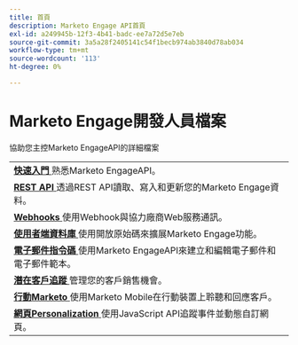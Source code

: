 ```yaml
---
title: 首頁
description: Marketo Engage API首頁
exl-id: a249945b-12f3-4b41-badc-ee7a72d5e7eb
source-git-commit: 3a5a28f2405141c54f1becb974ab3840d78ab034
workflow-type: tm+mt
source-wordcount: '113'
ht-degree: 0%

---
```


# Marketo Engage開發人員檔案

協助您主控Marketo EngageAPI的詳細檔案

<table>
    <tbody>
        <tr>
                <td>
                    <a href="getting-started.md">
                        <strong>快速入門</strong>
                    </a>熟悉Marketo EngageAPI。</td>
            </tr>
            <tr>
                    <td>
                        <a href="https://developer.adobe.com/marketo-apis/">
                            <strong>REST API</strong>
                        </a>透過REST API讀取、寫入和更新您的Marketo Engage資料。</td>
                </tr>
                <tr>
                        <td>
                            <a href="webhooks/webhooks.md">
                                <strong>Webhooks</strong>
                            </a>使用Webhook與協力廠商Web服務通訊。</td>
                    </tr>
                    <tr>
                            <td>
                                <a href="https://github.com/Marketo/Community-Supported-Client-Libraries">
                                    <strong>使用者端資料庫</strong>
                                </a>使用開放原始碼來擴展Marketo Engage功能。</td>
                        </tr>
                        <tr>
                                <td>
                                    <a href="email-scripting.md">
                                        <strong>電子郵件指令碼</strong>
                                    </a>使用Marketo EngageAPI來建立和編輯電子郵件和電子郵件範本。</td>
                            </tr>
                            <tr>
                                    <td>
                                        <a href="javascript-api/lead-tracking.md">
                                            <strong>潛在客戶追蹤</strong>
                                        </a>管理您的客戶銷售機會。</td>
                                </tr>
                                <tr>
                                        <td>
                                            <a href="mobile/mobile.md">
                                                <strong>行動Marketo</strong>
                                            </a>使用Marketo Mobile在行動裝置上聆聽和回應客戶。</td>
                                    </tr>
                                    <tr>
                                            <td>
                                                <a href="javascript-api/web-personalization.md">
                                                    <strong>網頁Personalization</strong>
                                                </a>使用JavaScript API追蹤事件並動態自訂網頁。</td>
                                        </tr>
                                    </tbody>
                                </table>
